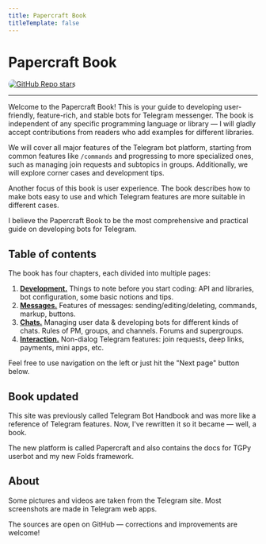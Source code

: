 ```yaml
---
title: Papercraft Book
titleTemplate: false
---
```


<script setup>
import { VPTeamMembers } from 'vitepress/theme'

const members = [
  {
    avatar: 'https://www.github.com/tm-a-t.png',
    name: 'Artyom Ivanov',
    title: 'Author',
    links: [
      { icon: 'github', link: 'https://github.com/tm-a-t' },
    ]
  },
  {
    avatar: 'https://www.github.com/vanutp.png',
    name: 'Ivan Filipenkov',
    title: 'Expert',
    links: [
      { icon: 'github', link: 'https://github.com/vanutp' },
    ]
  },
]
</script>


# Papercraft Book

<p style="display: flex; align-items: start;">
    <a href="https://github.com/tm-a-t/papercraft" target="_blank">
        <img alt="GitHub Repo stars" src="https://img.shields.io/github/stars/tm-a-t/papercraft?style=flat-square&logo=github" style="border-radius: 10px">
    </a>
    <Badge type="info" text="formerly Telegram Bot Handbook"/>
</p>

---

Welcome to the Papercraft Book!
This is your guide to developing user-friendly, feature-rich, and stable bots for Telegram messenger.
The book is independent of any specific programming language or library —
I will gladly accept contributions from readers who add examples for different libraries.

We will cover all major features of the Telegram bot platform,
starting from common features like `/commands` and progressing to more specialized ones,
such as managing join requests and subtopics in groups.
Additionally, we will explore corner cases and development tips.

Another focus of this book is user experience.
The book describes how to make bots easy to use and which Telegram features are more suitable in different cases.

I believe the Papercraft Book to be the most comprehensive and practical guide on developing bots for Telegram.

## Table of contents

The book has four chapters, each divided into multiple pages:

1. [**Development.**](dev/basics)
   Things to note before you start coding: API and libraries, bot configuration, some basic notions and tips.
2. [**Messages.**](messages/sending)
   Features of messages: sending/editing/deleting, commands, markup, buttons.
3. [**Chats.**](chats/users) 
   Managing user data & developing bots for different kinds of chats.
   Rules of PM, groups, and channels. Forums and supergroups.
4. [**Interaction.**](interaction/join-requests) 
   Non-dialog Telegram features: join requests, deep links, payments, mini apps, etc.

Feel free to use navigation on the left or just hit the "Next page" button below.

## Book updated

This site was previously called Telegram Bot Handbook and was more like a reference of Telegram features.
Now, I've rewritten it so it became — well, a book.

The new platform is called Papercraft and also contains the docs for TGPy userbot and my new Folds framework.

## About

<VPTeamMembers size="small" :members="members" />

Some pictures and videos are taken from the Telegram site. Most screenshots are made in Telegram web apps.

The sources are open on GitHub — corrections and improvements are welcome!